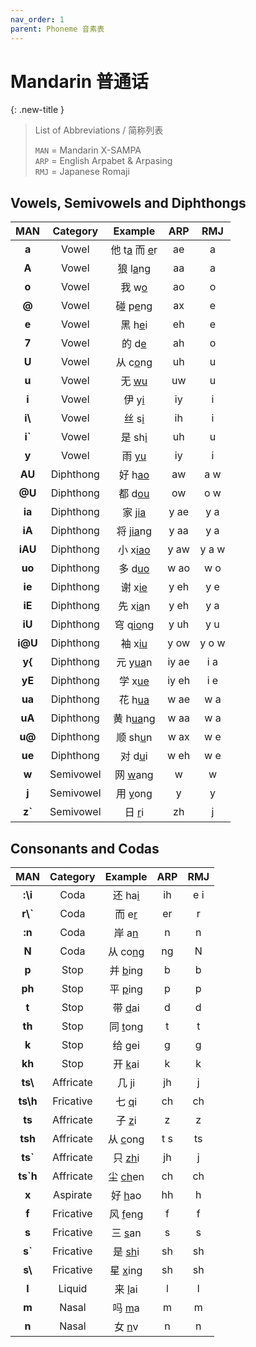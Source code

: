 ```yaml
---
nav_order: 1
parent: Phoneme 音素表
---
```

# Mandarin 普通话

{: .new-title }
> List of Abbreviations / 简称列表
>
> `MAN` = Mandarin X-SAMPA  
> `ARP` = English Arpabet & Arpasing  
> `RMJ` = Japanese Romaji  

## Vowels, Semivowels and Diphthongs

|MAN|Category|Example|ARP|RMJ|
|:----:|:----:|:----:|:----:|:----:|
|**a**|Vowel|他 t<u>a</u> 而 <u>e</u>r|ae|a|
|**A**|Vowel|狼 l<u>a</u>ng|aa|a|
|**o**|Vowel|我 w<u>o</u>|ao|o|
|**@**|Vowel|碰 p<u>e</u>ng|ax|e|
|**e**|Vowel|黑 h<u>e</u>i|eh|e|
|**7**|Vowel|的 d<u>e</u>|ah|o|
|**U**|Vowel|从 c<u>o</u>ng|uh|u|
|**u**|Vowel|无 <u>wu</u>|uw|u|
|**i**|Vowel|伊 y<u>i</u>|iy|i|
|**i\\** |Vowel|丝 s<u>i</u>|ih|i|
|**i`**|Vowel|是 sh<u>i</u>|uh|u|
|**y**|Vowel|雨 <u>yu</u>|iy|i|
|**AU**|Diphthong|好 h<u>ao</u>|aw|a w|
|**@U**|Diphthong|都 d<u>ou</u>|ow|o w|
|**ia**|Diphthong|家 j<u>ia</u>|y ae|y a|
|**iA**|Diphthong|将 j<u>ia</u>ng|y aa|y a|
|**iAU**|Diphthong|小 x<u>iao</u>|y aw|y a w|
|**uo**|Diphthong|多 d<u>uo</u>|w ao|w o|
|**ie**|Diphthong|谢 x<u>ie</u>|y eh|y e|
|**iE**|Diphthong|先 x<u>ia</u>n|y eh|y a|
|**iU**|Diphthong|穹 q<u>io</u>ng|y uh|y u|
|**i@U**|Diphthong|袖 x<u>iu</u>|y ow|y o w|
|**y{**|Diphthong|元 y<u>ua</u>n|iy ae|i a|
|**yE**|Diphthong|学 x<u>ue</u>|iy eh|i e|
|**ua**|Diphthong|花 h<u>ua</u>|w ae|w a|
|**uA**|Diphthong|黄 h<u>ua</u>ng|w aa|w a|
|**u@**|Diphthong|顺 sh<u>u</u>n|w ax|w e|
|**ue**|Diphthong|对 d<u>u</u>i|w eh|w e|
|**w**|Semivowel|网 <u>w</u>ang|w|w|
|**j**|Semivowel|用 <u>y</u>ong|y|y|
|**z`**|Semivowel|日 <u>r</u>i|zh|j|

## Consonants and Codas


|MAN|Category|Example|ARP|RMJ|
|:----:|:----:|:----:|:----:|:----:|
|**:\i**|Coda|还 ha<u>i</u>|ih|e i|
|**r\\`**|Coda|而 e<u>r</u>|er|r|
|**:n**|Coda|岸 a<u>n</u>|n|n|
|**N**|Coda|从 co<u>ng</u>|ng|N|
|**p**|Stop|并 <u>b</u>ing|b|b|
|**ph**|Stop|平 <u>p</u>ing|p|p|
|**t**|Stop|带 <u>d</u>ai|d|d|
|**th**|Stop|同 <u>t</u>ong|t|t|
|**k**|Stop|给 <u>g</u>ei|g|g|
|**kh**|Stop|开 <u>k</u>ai|k|k|
|**ts\\** |Affricate|几 <u>j</u>i|jh|j|
|**ts\h**|Fricative|七 <u>q</u>i|ch|ch|
|**ts**|Affricate|子 <u>z</u>i|z|z|
|**tsh**|Affricate|从 <u>c</u>ong|t s|ts|
|**ts&#96;**|Affricate|只 <u>zh</u>i|jh|j|
|**ts&#96;h**|Affricate|尘 <u>ch</u>en|ch|ch|
|**x**|Aspirate|好 <u>h</u>ao|hh|h|
|**f**|Fricative|风 <u>f</u>eng|f|f|
|**s**|Fricative|三 <u>s</u>an|s|s|
|**s`**|Fricative|是 <u>sh</u>i|sh|sh|
|**s\\** |Fricative|星 <u>x</u>ing|sh|sh|
|**l**|Liquid|来 <u>l</u>ai|l|l|
|**m**|Nasal|吗 <u>m</u>a|m|m|
|**n**|Nasal|女 <u>n</u>v|n|n|